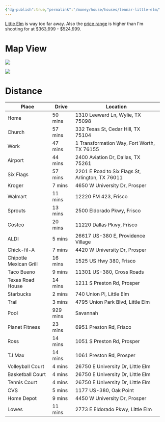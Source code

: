 ```yaml
---
{"dg-publish":true,"permalink":"/money/house/houses/lennar-little-elm/","created":"Jun 12, 2023, 8:28 PM"}
---
```




[Little Elm](https://www.lennar.com/new-homes/texas/dallas-ft-worth/little-elm) is way too far away. Also the [price range](https://www.newhomesource.com/community/tx/little-elm/linden-hills-classic-collection-by-lennar/155413) is higher than I'm shooting for at $363,999 - $524,999.

# Map View

![](https://i.imgur.com/QiwVhxA.png)

![](https://i.imgur.com/YbZuv71.png)

# Distance

| Place                  | Drive                                                                                                                                                                                                           | Location                                         |
|------------------------|-----------------------------------------------------------------------------------------------------------------------------------------------------------------------------------------------------------------|--------------------------------------------------|
| Home                   | 50 mins                                                                                                                                                                                                         | 1310 Leeward Ln, Wylie, TX 75098                 |
| Church                 | 57 mins                                                                                                                                                                                                         | 332 Texas St, Cedar Hill, TX 75104               |
| Work                   | 47 mins                                                                                                                                                                                                         | 1 Transformation Way, Fort Worth, TX 76155       |
| Airport                | 44 mins                                                                                                                                                                                                         | 2400 Aviation Dr, Dallas, TX 75261               |
| Six Flags              | 57 mins                                                                                                                                                                                                         | 2201 E Road to Six Flags St, Arlington, TX 76011 |
| Kroger                 | 7 mins                                                                                                                                                                                                          | 4650 W University Dr, Prosper                    |
| Walmart                | 11 mins                                                                                                                                                                                                         | 12220 FM 423, Frisco                             |
| Sprouts                | 13 mins                                                                                                                                                                                                         | 2500 Eldorado Pkwy, Frisco                       |
| Costco                 | 20 mins                                                                                                                                                                                                         | 11220 Dallas Pkwy, Frisco                        |
| ALDI                   | 5 mins                                                                                                                                                                                                          | 26617 US-380 E, Providence Village               |
| Chick-fil-A            | 7 mins                                                                                                                                                                                                          | 4420 W University Dr, Prosper                    |
| Chipotle Mexican Grill | 16 mins                                                                                                                                                                                                         | 1525 US Hwy 380, Frisco                          |
| Taco Bueno             | 9 mins                                                                                                                                                                                                          | 11301 US-380, Cross Roads                        |
| Texas Road House       | 14 mins                                                                                                                                                                                                         | 1211 S Preston Rd, Prosper                       |
| Starbucks              | 2 mins                                                                                                                                                                                                          | 740 Union Pl, Little Elm                         |
| Trail                  | 3 mins                                                                                                                                                                                                          | 4795 Union Park Blvd, Little Elm                 |
| Pool                   | 929 mins                                                                                                                                                                                                        | Savannah                                         |
| Planet Fitness         | 23 mins                                                                                                                                                                                                         | 6951 Preston Rd, Frisco                          |
| Ross                   | 14 mins                                                                                                                                                                                                         | 1051 S Preston Rd, Prosper                       |
| TJ Max                 | 14 mins                                                                                                                                                                                                         | 1061 Preston Rd, Prosper                         |
| Volleyball Court       | 4 mins                                                                                                                                                                                                          | 26750 E University Dr, Little Elm                |
| Basketball Court       | 4 mins                                                                                                                                                                                                          | 26750 E University Dr, Little Elm                |
| Tennis Court           | 4 mins                                                                                                                                                                                                          | 26750 E University Dr, Little Elm                |
| CVS                    | 5 mins                                                                                                                                                                                                          | 1177 US-380, Oak Point                           |
| Home Depot             | 9 mins                                                                                                                                                                                                          | 4450 W University Dr, Prosper                    |
| Lowes                  | 11 mins                                                                                                                                                                                                         | 2773 E Eldorado Pkwy, Little Elm                 |
